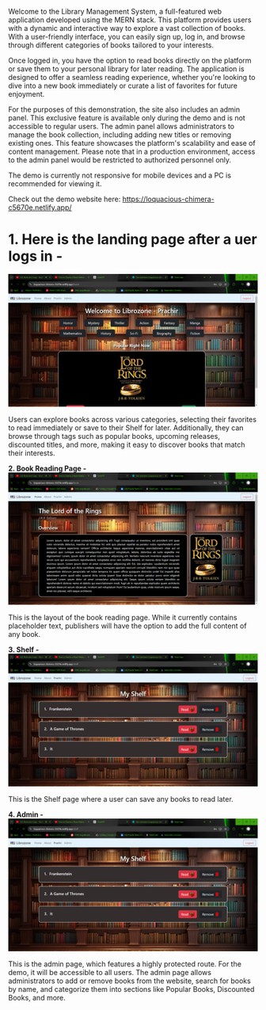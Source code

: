 Welcome to the Library Management System, a full-featured web application developed using the MERN stack. This platform provides users with a dynamic and interactive way to explore a vast collection of books. With a user-friendly interface, you can easily sign up, log in, and browse through different categories of books tailored to your interests.

Once logged in, you have the option to read books directly on the platform or save them to your personal library for later reading. The application is designed to offer a seamless reading experience, whether you're looking to dive into a new book immediately or curate a list of favorites for future enjoyment.

For the purposes of this demonstration, the site also includes an admin panel. This exclusive feature is available only during the demo and is not accessible to regular users. The admin panel allows administrators to manage the book collection, including adding new titles or removing existing ones. This feature showcases the platform's scalability and ease of content management. Please note that in a production environment, access to the admin panel would be restricted to authorized personnel only.

The demo is currently not responsive for mobile devices and a PC is recommended for viewing it.

Check out the demo website here: https://loquacious-chimera-c5670e.netlify.app/


# 1. Here is the landing page after a uer logs in -
![Example Image](images/Home.png)

Users can explore books across various categories, selecting their favorites to read immediately or save to their Shelf for later. Additionally, they can browse through tags such as popular books, upcoming releases, discounted titles, and more, making it easy to discover books that match their interests.

**2. Book Reading Page -**
![Example Image](images/Bookread.png)

This is the layout of the book reading page. While it currently contains placeholder text, publishers will have the option to add the full content of any book.

**3. Shelf -**
![Example Image](images/Shelf.png)

This is the Shelf page where a user can save any books to read later.

**4. Admin -**
![Example Image](images/Shelf.png)

This is the admin page, which features a highly protected route. For the demo, it will be accessible to all users. The admin page allows administrators to add or remove books from the website, search for books by name, and categorize them into sections like Popular Books, Discounted Books, and more.
